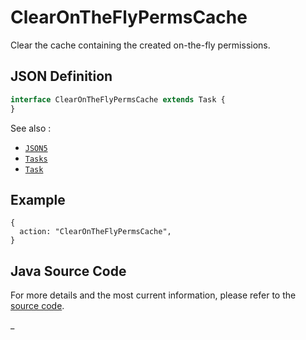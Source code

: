 # ClearOnTheFlyPermsCache

Clear the cache containing the created on-the-fly permissions.

## JSON Definition

```typescript
interface ClearOnTheFlyPermsCache extends Task {
}
```

See also :

- [`JSON5`](../JSON5.md)
- [`Tasks`](../Tasks.md)
- [`Task`](../Task.md)

## Example

```json5
{
  action: "ClearOnTheFlyPermsCache",
}
```

## Java Source Code

For more details and the most current information, please refer to
the [source code](../../../../src/main/java/ic3/analyticsops/test/task/server/AOClearOnTheFlyPermsCacheTask.java).

_
